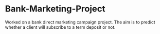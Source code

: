 # Bank-Marketing-Project
Worked on a bank direct marketing campaign project. The aim is to predict whether a client will subscribe to a term deposit or not. 
